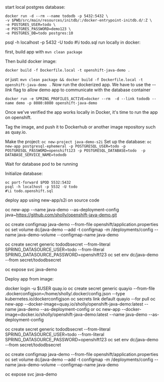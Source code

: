 start local postgres database: 

```
docker run -d --rm --name tododb -p 5432:5432 \
-v $PWD/src/main/resources/initdb/:/docker-entrypoint-initdb.d/:Z \
-e POSTGRES_USER=todo \
-e POSTGRES_PASSWORD=demo123 \
-e POSTGRES_DB=todo postgres:10
```
psql -h localhost -p 5432 -U todo
#\i todo.sql
run locally in docker: 

first, build app with
`mvn clean package`

Then build docker image:

`docker build -f Dockerfile.local -t openshift-java-demo .`

or just: 
`mvn clean package && docker build -f Dockerfile.local -t openshift-java-demo .`
Now run the dockerized app.  We have to use the *--link* flag to allow demo app to communicate with the database container

`docker run -e SPRING_PROFILES_ACTIVE=docker --rm  -d --link tododb --name demo -p 8080:8080 openshift-java-demo`

Once we've verified the app works locally in Docker, it's time to run the app on openshift. 

Tag the image, and push it to Dockerhub or another image repository such as quay.io. 

Make the project: 
`oc new-project java-demo-s2i`
Set up the database: 
`oc new-app postgresql-ephemeral -p POSTGRESQL_USER=todo -p POSTGRESQL_PASSWORD=openshift123 -p POSTGRESQL_DATABASE=todo  -p DATABASE_SERVICE_NAME=tododb`

Wait for database pod to be running


Initialize database:

```
oc port-forward $POD 5532:5432
psql -h localhost -p 5532 -U todo
#\i todo.openshift.sql
``` 

deploy app using new-app/s2i on source code

oc new-app --name java-demo --as-deployment-config java~https://github.com/sholly/openshift-java-demo.git

oc create configmap java-demo --from-file openshift/application.properties
oc set volume dc/java-demo --add -t configmap -m /deployments/config --name java-demo-volume --configmap-name java-demo

oc create secret generic tododbsecret --from-literal SPRING_DATASOURCE_USER=todo --from-literal SPRING_DATASOURCE_PASSWORD=openshift123
oc set env dc/java-demo  --from secret/tododbsecret

oc expose svc java-demo



Deploy app from image:

docker login -u $USER quay.io
oc create secret generic quayio --from-file  .dockerconfigjson=/home/sholly/.docker/config.json --type kubernetes.io/dockerconfigjson
oc secrets link default quayio --for pull
oc new-app --docker-image=quay.io/sholly/openshift-java-demo:latest --name java-demo --as-deployment-config
or
oc new-app --docker-image=docker.io/sholly/openshift-java-demo:latest --name java-demo --as-deployment-config

oc create secret generic tododbsecret --from-literal SPRING_DATASOURCE_USER=todo --from-literal SPRING_DATASOURCE_PASSWORD=openshift123
oc set env dc/java-demo  --from secret/tododbsecret

oc create configmap java-demo --from-file openshift/application.properties
oc set volume dc/java-demo --add -t configmap -m /deployments/config --name java-demo-volume --configmap-name java-demo

oc expose svc java-demo 


